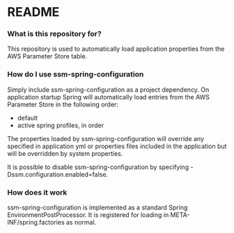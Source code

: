 # README #

### What is this repository for? ###

This repository is used to automatically load application properties from the AWS Parameter Store table.

### How do I use ssm-spring-configuration ###

Simply include ssm-spring-configuration as a project dependency. 
On application startup Spring will automatically load entries from the AWS Parameter Store in the following order:

* default
* active spring profiles, in order

The properties loaded by ssm-spring-configuration will override any specified in application yml or properties files included in the application but will be overridden by system properties.

It is possible to disable ssm-spring-configuration by specifying -Dssm.configuration.enabled=false.

### How does it work ###

ssm-spring-configuration is implemented as a standard Spring EnvironmentPostProcessor. It is registered for loading in META-INF/spring.factories as normal.
